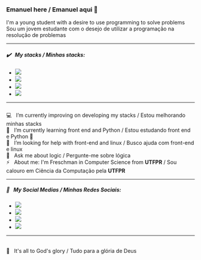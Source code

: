 ### Emanuel here / Emanuel aqui 👋
I'm a young student with a desire to use programming to solve problems
Sou um jovem estudante com o desejo de utilizar a programação na resolução de problemas
___
##### :heavy_check_mark: &nbsp; My stacks / Minhas stacks:
* <img src="https://img.shields.io/badge/python-%233776AB.svg?&style=flat-square&logo=python&logoColor=white"/>
* <img src="https://img.shields.io/badge/html-%23239120.svg?&style=flat-square&logo=html5&logoColor=white"/>
* <img src="https://img.shields.io/badge/css-%23239120.svg?&style=flat-square&logo=css3&logoColor=white"/>
* <img src="https://img.shields.io/badge/javascript-%23F7DF1E.svg?&style=flat-square&logo=javascript&logoColor=black&labelColor=black"/>
___
#####
:computer: &nbsp; I’m currently improving on developing my stacks / Estou melhorando minhas stacks
<br/>🌱 &nbsp; I’m currently learning front end and Python / Estou estudando front end e Python :snake:
<br/> 🤔 &nbsp; I’m looking for help with front-end and linux / Busco ajuda com front-end e linux
<br/>💬 &nbsp; Ask me about logic / Pergunte-me sobre lógica
<br/>⚡ &nbsp; About me: I'm Freschman in Computer Science from **UTFPR** / Sou calouro em Ciência da Computação pela **UTFPR**
____
##### :link: &nbsp; My Social Medias / Minhas Redes Sociais:
* [<img src="https://img.shields.io/badge/linkedin-%230077B5.svg?&style=for-the-badge&logo=linkedin&logoColor=white"/>](https://www.linkedin.com/in/almeida-emanuel/)
* [<img src="https://img.shields.io/badge/facebook-%231877F2.svg?&style=for-the-badge&logo=facebook&logoColor=white"/>](https://www.facebook.com/em4nuel.almeida/)
* [<img src="https://img.shields.io/badge/instagram-%23E4405F.svg?&style=for-the-badge&logo=instagram&logoColor=white"/>](https://www.instagram.com/em_almeid/)
* [<img src="https://img.shields.io/badge/twitter-%231DA1F2.svg?&style=for-the-badge&logo=twitter&logoColor=white"/>](https://www.twitter.com/em_almeid/)
___
######
:pray: &nbsp; It's all to God's glory / Tudo para a glória de Deus
